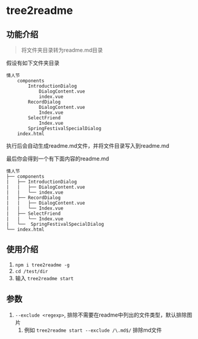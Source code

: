 # tree2readme
## 功能介绍
> 将文件夹目录转为readme.md目录

假设有如下文件夹目录
```
情人节
    components
        IntroductionDialog
            DialogContent.vue
            index.vue
        RecordDialog
            DialogContent.vue
            Index.vue
        SelectFriend
            Index.vue
        SpringFestivalSpecialDialog
    index.html
```

执行后会自动生成readme.md文件，并将文件目录写入到readme.md

最后你会得到一个有下面内容的readme.md

```
情人节
├── components
|   ├── IntroductionDialog
|   |   ├── DialogContent.vue
|   |   └── index.vue
|   ├── RecordDialog
|   |   ├── DialogContent.vue
|   |   └── Index.vue
|   ├── SelectFriend
|   |   └── Index.vue
|   └──  SpringFestivalSpecialDialog
└── index.html
```

## 使用介绍

1. `npm i tree2readme -g`
2. `cd /test/dir`
3. 输入 `tree2readme start`

## 参数
1. `--exclude <regexp>`, 排除不需要在readme中列出的文件类型，默认排除图片
   1. 例如 `tree2readme start --exclude /\.md$/` 排除md文件
